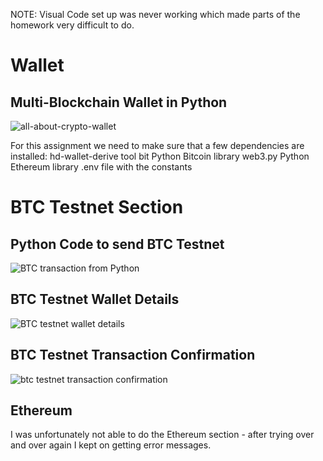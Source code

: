 NOTE: Visual Code set up was never working which made parts of the homework very difficult to do.


# Wallet
## Multi-Blockchain Wallet in Python
![all-about-crypto-wallet](https://user-images.githubusercontent.com/74984280/117548411-d979e680-b002-11eb-825a-8e5df166e403.jpg)

For this assignment we need to make sure that a few dependencies are installed:
hd-wallet-derive tool
bit Python Bitcoin library
web3.py Python Ethereum library
.env file with the constants

# BTC Testnet Section
## Python Code to send BTC Testnet
![BTC transaction from Python](https://user-images.githubusercontent.com/74984280/117548512-6c1a8580-b003-11eb-8c69-83ba83bb3de5.png)


## BTC Testnet Wallet Details
![BTC testnet wallet details](https://user-images.githubusercontent.com/74984280/117548522-750b5700-b003-11eb-8bfc-5743ec30a930.png)

## BTC Testnet Transaction Confirmation
![btc testnet transaction confirmation](https://user-images.githubusercontent.com/74984280/117548530-805e8280-b003-11eb-819f-71d2505b5867.png)


## Ethereum
I was unfortunately not able to do the Ethereum section - after trying over and over again I kept on getting error messages.

